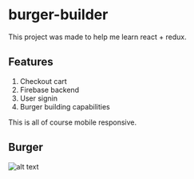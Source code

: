 # burger-builder

This project was made to help me learn react + redux.

## Features

1. Checkout cart
2. Firebase backend 
3. User signin
4. Burger building capabilities

This is all of course mobile responsive.

## Burger

![alt text](https://firebasestorage.googleapis.com/v0/b/test-840a6.appspot.com/o/burgers.png?alt=media&token=7aa788c9-a0de-403d-a33e-319da461641d "Logo Title Text 1")
